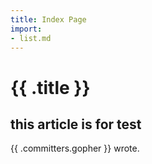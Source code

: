 ```yaml
---
title: Index Page
import: 
- list.md
---
```


# {{ .title }}

## this article is for test

{{ .committers.gopher }} wrote.
